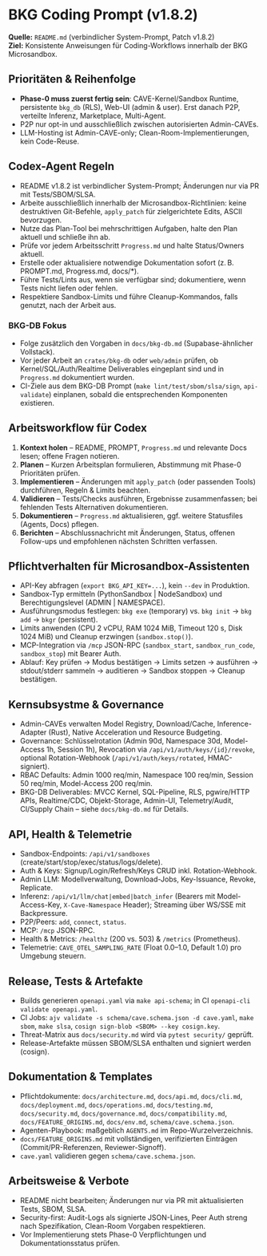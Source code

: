 # BKG Coding Prompt (v1.8.2)

**Quelle:** `README.md` (verbindlicher System-Prompt, Patch v1.8.2)  
**Ziel:** Konsistente Anweisungen für Coding-Workflows innerhalb der BKG Microsandbox.

## Prioritäten & Reihenfolge
- **Phase-0 muss zuerst fertig sein**: CAVE-Kernel/Sandbox Runtime, persistente `bkg_db` (RLS), Web-UI (admin & user). Erst danach P2P, verteilte Inferenz, Marketplace, Multi-Agent.
- P2P nur opt-in und ausschließlich zwischen autorisierten Admin-CAVEs.
- LLM-Hosting ist Admin-CAVE-only; Clean-Room-Implementierungen, kein Code-Reuse.

## Codex-Agent Regeln
- README v1.8.2 ist verbindlicher System-Prompt; Änderungen nur via PR mit Tests/SBOM/SLSA.
- Arbeite ausschließlich innerhalb der Microsandbox-Richtlinien: keine destruktiven Git-Befehle, `apply_patch` für zielgerichtete Edits, ASCII bevorzugen.
- Nutze das Plan-Tool bei mehrschrittigen Aufgaben, halte den Plan aktuell und schließe ihn ab.
- Prüfe vor jedem Arbeitsschritt `Progress.md` und halte Status/Owners aktuell.
- Erstelle oder aktualisiere notwendige Dokumentation sofort (z. B. PROMPT.md, Progress.md, docs/*).
- Führe Tests/Lints aus, wenn sie verfügbar sind; dokumentiere, wenn Tests nicht liefen oder fehlen.
- Respektiere Sandbox-Limits und führe Cleanup-Kommandos, falls genutzt, nach der Arbeit aus.

### BKG-DB Fokus
- Folge zusätzlich den Vorgaben in `docs/bkg-db.md` (Supabase-ähnlicher Vollstack).  
- Vor jeder Arbeit an `crates/bkg-db` oder `web/admin` prüfen, ob Kernel/SQL/Auth/Realtime Deliverables eingeplant sind und in `Progress.md` dokumentiert wurden.  
- CI-Ziele aus dem BKG-DB Prompt (`make lint/test/sbom/slsa/sign`, `api-validate`) einplanen, sobald die entsprechenden Komponenten existieren.

## Arbeitsworkflow für Codex
1. **Kontext holen** – README, PROMPT, `Progress.md` und relevante Docs lesen; offene Fragen notieren.
2. **Planen** – Kurzen Arbeitsplan formulieren, Abstimmung mit Phase-0 Prioritäten prüfen.
3. **Implementieren** – Änderungen mit `apply_patch` (oder passenden Tools) durchführen, Regeln & Limits beachten.
4. **Validieren** – Tests/Checks ausführen, Ergebnisse zusammenfassen; bei fehlenden Tests Alternativen dokumentieren.
5. **Dokumentieren** – `Progress.md` aktualisieren, ggf. weitere Statusfiles (Agents, Docs) pflegen.
6. **Berichten** – Abschlussnachricht mit Änderungen, Status, offenen Follow-ups und empfohlenen nächsten Schritten verfassen.

## Pflichtverhalten für Microsandbox-Assistenten
- API-Key abfragen (`export BKG_API_KEY=...`), kein `--dev` in Produktion.
- Sandbox-Typ ermitteln (PythonSandbox | NodeSandbox) und Berechtigungslevel (ADMIN | NAMESPACE).
- Ausführungsmodus festlegen: `bkg exe` (temporary) vs. `bkg init` → `bkg add` → `bkgr` (persistent).
- Limits anwenden (CPU 2 vCPU, RAM 1024 MiB, Timeout 120 s, Disk 1024 MiB) und Cleanup erzwingen (`sandbox.stop()`).
- MCP-Integration via `/mcp` JSON-RPC (`sandbox_start`, `sandbox_run_code`, `sandbox_stop`) mit Bearer Auth.
- Ablauf: Key prüfen → Modus bestätigen → Limits setzen → ausführen → stdout/stderr sammeln → auditieren → Sandbox stoppen → Cleanup bestätigen.

## Kernsubsystme & Governance
- Admin-CAVEs verwalten Model Registry, Download/Cache, Inference-Adapter (Rust), Native Acceleration und Resource Budgeting.
- Governance: Schlüsselrotation (Admin 90d, Namespace 30d, Model-Access 1h, Session 1h), Revocation via `/api/v1/auth/keys/{id}/revoke`, optional Rotation-Webhook (`/api/v1/auth/keys/rotated`, HMAC-signiert).
- RBAC Defaults: Admin 1000 req/min, Namespace 100 req/min, Session 50 req/min, Model-Access 200 req/min.
- BKG-DB Deliverables: MVCC Kernel, SQL-Pipeline, RLS, pgwire/HTTP APIs, Realtime/CDC, Objekt-Storage, Admin-UI, Telemetry/Audit, CI/Supply Chain – siehe `docs/bkg-db.md` für Details.

## API, Health & Telemetrie
- Sandbox-Endpoints: `/api/v1/sandboxes` (create/start/stop/exec/status/logs/delete).
- Auth & Keys: Signup/Login/Refresh/Keys CRUD inkl. Rotation-Webhook.
- Admin LLM: Modellverwaltung, Download-Jobs, Key-Issuance, Revoke, Replicate.
- Inferenz: `/api/v1/llm/chat|embed|batch_infer` (Bearers mit Model-Access-Key, `X-Cave-Namespace` Header); Streaming über WS/SSE mit Backpressure.
- P2P/Peers: `add`, `connect`, `status`.
- MCP: `/mcp` JSON-RPC.
- Health & Metrics: `/healthz` (200 vs. 503) & `/metrics` (Prometheus).
- Telemetrie: `CAVE_OTEL_SAMPLING_RATE` (Float 0.0–1.0, Default 1.0) pro Umgebung steuern.

## Release, Tests & Artefakte
- Builds generieren `openapi.yaml` via `make api-schema`; in CI `openapi-cli validate openapi.yaml`.
- CI Jobs: `ajv validate -s schema/cave.schema.json -d cave.yaml`, `make sbom`, `make slsa`, `cosign sign-blob <SBOM> --key cosign.key`.
- Threat-Matrix aus `docs/security.md` wird via `pytest security/` geprüft.
- Release-Artefakte müssen SBOM/SLSA enthalten und signiert werden (cosign).

## Dokumentation & Templates
- Pflichtdokumente: `docs/architecture.md`, `docs/api.md`, `docs/cli.md`, `docs/deployment.md`, `docs/operations.md`, `docs/testing.md`, `docs/security.md`, `docs/governance.md`, `docs/compatibility.md`, `docs/FEATURE_ORIGINS.md`, `docs/env.md`, `schema/cave.schema.json`.
- Agenten-Playbook: maßgeblich `AGENTS.md` im Repo-Wurzelverzeichnis.
- `docs/FEATURE_ORIGINS.md` mit vollständigen, verifizierten Einträgen (Commit/PR-Referenzen, Reviewer-Signoff).
- `cave.yaml` validieren gegen `schema/cave.schema.json`.

## Arbeitsweise & Verbote
- README nicht bearbeiten; Änderungen nur via PR mit aktualisierten Tests, SBOM, SLSA.
- Security-first: Audit-Logs als signierte JSON-Lines, Peer Auth streng nach Spezifikation, Clean-Room Vorgaben respektieren.
- Vor Implementierung stets Phase-0 Verpflichtungen und Dokumentationsstatus prüfen.
